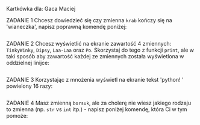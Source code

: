 Kartkówka dla:
Gaca Maciej

ZADANIE 1
Chcesz dowiedzieć się czy zmienna `krab` kończy się na 'wianeczka', napisz poprawną komendę poniżej:
```

```

ZADANIE 2
Chcesz wyświetlić na ekranie zawartość 4 zmiennych: `TinkyWinky`, `Dipsy`, `Laa-Laa` oraz `Po`. Skorzystaj do tego z funkcji `print`, ale w taki sposób aby zawartość każdej ze zmiennych została wyświetlona w oddzielnej linijce:
```

```
ZADANIE 3
Korzystając z mnożenia wyświetl na ekranie tekst 'python! ' powielony 16 razy:
```

```

ZADANIE 4
Masz zmienną `borsuk`, ale za cholerę nie wiesz jakiego rodzaju to zmienna (np. `str` vs `int` itp.) - napisz poniżej komendę, która Ci w tym pomoże:
```

```

